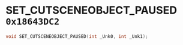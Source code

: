 # SET_CUTSCENEOBJECT_PAUSED `0x18643DC2`

```cpp
void SET_CUTSCENEOBJECT_PAUSED(int _Unk0, int _Unk1);
```